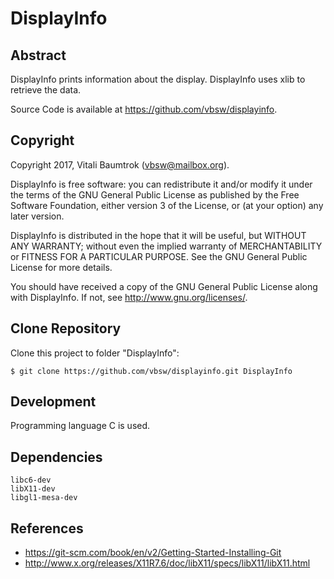 # DisplayInfo

## Abstract
DisplayInfo prints information about the display. DisplayInfo uses xlib to retrieve the data.

Source Code is available at <https://github.com/vbsw/displayinfo>.

## Copyright
Copyright 2017, Vitali Baumtrok (vbsw@mailbox.org).

DisplayInfo is free software: you can redistribute it and/or modify it under the terms of the GNU General Public License as published by the Free Software Foundation, either version 3 of the License, or (at your option) any later version.

DisplayInfo is distributed in the hope that it will be useful, but WITHOUT ANY WARRANTY; without even the implied warranty of MERCHANTABILITY or FITNESS FOR A PARTICULAR PURPOSE. See the GNU General Public License for more details.

You should have received a copy of the GNU General Public License along with DisplayInfo. If not, see <http://www.gnu.org/licenses/>.

## Clone Repository
Clone this project to folder "DisplayInfo":

	$ git clone https://github.com/vbsw/displayinfo.git DisplayInfo

## Development
Programming language C is used.

## Dependencies

	libc6-dev
	libX11-dev
	libgl1-mesa-dev


## References

- <https://git-scm.com/book/en/v2/Getting-Started-Installing-Git>
- <http://www.x.org/releases/X11R7.6/doc/libX11/specs/libX11/libX11.html>

